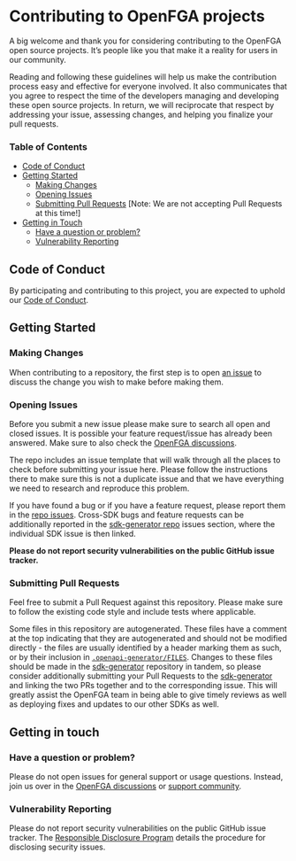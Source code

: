# Contributing to OpenFGA projects

A big welcome and thank you for considering contributing to the OpenFGA open source projects. It’s people like you that make it a reality for users in our community.

Reading and following these guidelines will help us make the contribution process easy and effective for everyone involved. It also communicates that you agree to respect the time of the developers managing and developing these open source projects. In return, we will reciprocate that respect by addressing your issue, assessing changes, and helping you finalize your pull requests.

### Table of Contents

* [Code of Conduct](#code-of-conduct)
* [Getting Started](#getting-started)
    * [Making Changes](#making-changes)
    * [Opening Issues](#opening-issues)
    * [Submitting Pull Requests](#submitting-pull-requests) [Note: We are not accepting Pull Requests at this time!]
* [Getting in Touch](#getting-in-touch)
    * [Have a question or problem?](#have-a-question-or-problem)
    * [Vulnerability Reporting](#vulnerability-reporting)

## Code of Conduct

By participating and contributing to this project, you are expected to uphold our [Code of Conduct](https://github.com/openfga/.github/blob/main/CODE_OF_CONDUCT.md).

## Getting Started

### Making Changes

When contributing to a repository, the first step is to open [an issue](https://github.com/openfga/java-sdk/issues) to discuss the change you wish to make before making them.

### Opening Issues

Before you submit a new issue please make sure to search all open and closed issues. It is possible your feature request/issue has already been answered.  Make sure to also check the [OpenFGA discussions](https://github.com/orgs/openfga/discussions).

The repo includes an issue template that will walk through all the places to check before submitting your issue here. Please follow the instructions there to make sure this is not a duplicate issue and that we have everything we need to research and reproduce this problem.

If you have found a bug or if you have a feature request, please report them in the [repo issues](https://github.com/openfga/java-sdk/issues). Cross-SDK bugs and feature requests can be additionally reported in the [sdk-generator repo](https://github.com/openfga/sdk-generator/issues) issues section, where the individual SDK issue is then linked.

**Please do not report security vulnerabilities on the public GitHub issue tracker.**

### Submitting Pull Requests

Feel free to submit a Pull Request against this repository. Please make sure to follow the existing code style and include tests where applicable.

Some files in this repository are autogenerated. These files have a comment at the top indicating that they are autogenerated and should not be modified directly - the files are usually identified by a header marking them as such, or by their inclusion in [`.openapi-generator/FILES`](./.openapi-generator/FILES). Changes to these files should be made in the [sdk-generator](https://github.com/openfga/sdk-generator) repository in tandem, so please consider additionally submitting your Pull Requests to the [sdk-generator](https://github.com/openfga/sdk-generator) and linking the two PRs together and to the corresponding issue. This will greatly assist the OpenFGA team in being able to give timely reviews as well as deploying fixes and updates to our other SDKs as well.

## Getting in touch

### Have a question or problem?

Please do not open issues for general support or usage questions. Instead, join us over in the [OpenFGA discussions](https://github.com/orgs/openfga/discussions) or [support community](https://openfga.dev/community).

### Vulnerability Reporting

Please do not report security vulnerabilities on the public GitHub issue tracker. The [Responsible Disclosure Program](https://github.com/openfga/.github/blob/main/SECURITY.md) details the procedure for disclosing security issues.
